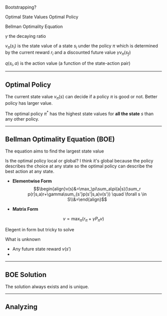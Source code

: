 
Bootstrapping?

Optimal State Values
Optimal Policy

Bellman Optimality Equation


$\gamma$ the decaying ratio

$v_\pi(s_i)$ is the state value of a state $s_i$ under the policy $\pi$ which is determined by the current reward $r_i$ and a discounted future value $\gamma v_\pi(s_f)$

$q(s_i,a)$ is the action value (a function of the state-action pair)

---
## Optimal Policy

The current state value $v_\pi(s)$ can decide if a policy $\pi$ is good or not. Better policy has larger value.

The optimal policy $\pi^*$ has the highest state values for **all the state** $s$ than any other policy.


---
## Bellman Optimality Equation (BOE)

The equation aims to find the largest state value 

Is the optimal policy local or global? I think it's global because the policy describes the choice at any state so the optimal policy can describe the best action at any state.


+ **Elementwise Form**
$$\begin{align}v(s)&=\max_\pi\sum_a\pi(a|s)(\sum_r p(r|s,a)r+\gamma\sum_{s'}p(s'|s,a)v(s')) \quad \forall s \in S\\&=\end{align}$$


+ **Matrix Form**

$$v=\max_\pi(r_\pi+\gamma P_\pi v)$$

Elegent in form but tricky to solve

What is unknown

+ Any future state reward $v(s')$
+ 

---
## BOE Solution

The solution always exists and is unique.



---
## Analyzing

